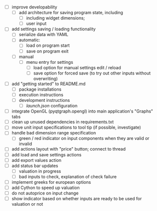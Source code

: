 - [ ] improve developability
    - [ ] add architecture for saving program state, including
        - [ ] including widget dimensions;
        - [ ] user input
- [ ] add settings saving / loading functionality
    - [ ] serialize data with YAML
    - [ ] automatic:   
        - [ ] load on program start
        - [ ] save on program exit
    - [ ] manual
        - [ ] menu entry for settings
            - [ ] load option for manual settings edit / reload
            - [ ] save option for forced save (to try out other inputs without overwriting)
- [ ] add "getting started" to README.md
    - [ ] package installations
    - [ ] execution instructions
    - [ ] development instructions
        - [ ] *launch.json* configuration
- [ ] integrate OpenGL (pyqtgraph.opengl) into main application's "Graphs" tabs
- [ ] clean up unused dependencies in requirements.txt
- [ ] move unit input specifications to tool tip (if possible, investigate)
- [ ] handle bad dimension range specification
    - [ ] green / red indicator on input components when they are valid or invalid
- [ ] add actions layout with "price" button; connect to thread
- [ ] add load and save settings actions
- [ ] add export values action
- [ ] add status bar updates
    - [ ] valuation in progress
    - [ ] bad inputs to check, explanation of check failure
- [ ] implement greeks for european options
- [ ] add Cython to speed up valuation 
- [ ] do not autoprice on input change
- [ ] show indicator based on whether inputs are ready to be used for valuation or not